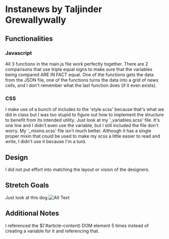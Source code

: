 # Instanews by Taljinder Grewallywally

## Functionalities

### Javascript

All 3 functions in the main.js file work perfectly together. There are 2 comparisons that use triple equal signs to make sure that the variables being compared ARE IN FACT equal. One of the functions gets the data from the JSON file, one of the functions turns the data into a grid of news cells, and I don't remember what the last function does (if it even exists).

### CSS

I make use of a bunch of includes to the 'style.scss' because that's what we did in class but I was too stupid to figure out how to implement the structure to benefit from its intended utility. Just look at my '_variables.scss' file. It's one line and I didn't even use the variable, but I still included the file don't worry. My '_mixins.scss' file isn't much better. Although it has a single proper mixin that could be used to make my scss a little easier to read and write, I didn't use it because I'm a turd.

## Design

I did not put effort into matching the layout or vision of the designers.

## Stretch Goals

Just look at this dog
![Alt Text](https://media.giphy.com/media/vA13Ugiljn4aI/giphy.gif)

## Additional Notes

I referenced the $('#article-content) DOM element 5 times instead of creating a variable for it and referencing that.
